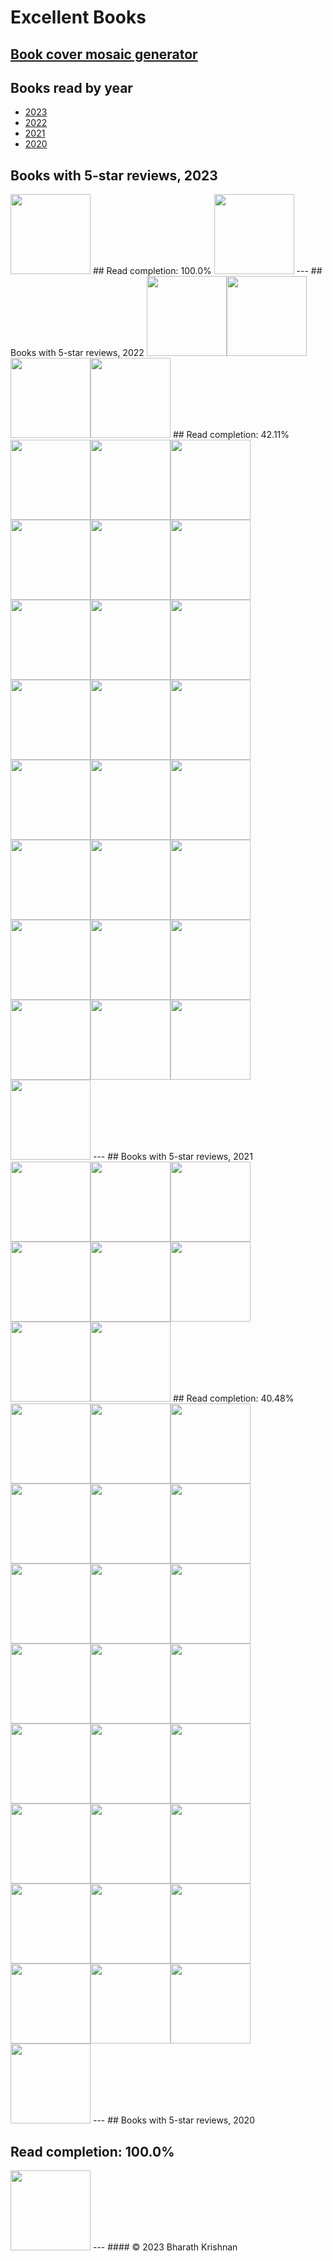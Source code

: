 # Excellent Books
## [Book cover mosaic generator](/mosaic)
## Books read by year
- [2023](books/2023.md)
- [2022](books/2022.md)
- [2021](books/2021.md)
- [2020](books/2020.md)
## Books with 5-star reviews, 2023
<img src="https://covers.openlibrary.org/b/isbn/978-1250275035-M.jpg" width=128>
## Read completion: 100.0%
<img src="https://covers.openlibrary.org/b/isbn/978-1250275035-M.jpg" width=128>
---
## Books with 5-star reviews, 2022
<img src="https://covers.openlibrary.org/b/isbn/9780063028050-M.jpg" width=128><img src="https://covers.openlibrary.org/b/isbn/9780316462761-M.jpg" width=128><img src="https://covers.openlibrary.org/b/isbn/9780441018666-M.jpg" width=128><img src="https://covers.openlibrary.org/b/isbn/978-0593466360-M.jpg" width=128>
## Read completion: 42.11%
<img src="https://covers.openlibrary.org/b/isbn/9780063028050-M.jpg" width=128><img src="https://covers.openlibrary.org/b/isbn/9780062979971-M.jpg" width=128><img src="https://covers.openlibrary.org/b/isbn/9780525536222-M.jpg" width=128><img src="https://covers.openlibrary.org/b/isbn/9780062839268-M.jpg" width=128><img src="https://covers.openlibrary.org/b/isbn/9780316462761-M.jpg" width=128><img src="https://covers.openlibrary.org/b/isbn/9780593315347-M.jpg" width=128><img src="https://covers.openlibrary.org/b/isbn/9781631498237-M.jpg" width=128><img src="https://covers.openlibrary.org/b/isbn/9780441018666-M.jpg" width=128><img src="https://covers.openlibrary.org/b/isbn/978-0393652246-M.jpg" width=128><img src="https://covers.openlibrary.org/b/isbn/978-1501197260-M.jpg" width=128><img src="http://books.google.com/books/content?id=y_JEEAAAQBAJ&printsec=frontcover&img=1&zoom=5&edge=curl&source=gbs_api" width=128><img src="https://covers.openlibrary.org/b/isbn/978-0316332910-M.jpg" width=128><img src="http://books.google.com/books/content?id=lGmPEAAAQBAJ&printsec=frontcover&img=1&zoom=5&source=gbs_api" width=128><img src="http://books.google.com/books/content?id=kPlOEAAAQBAJ&printsec=frontcover&img=1&zoom=5&source=gbs_api" width=128><img src="https://covers.openlibrary.org/b/isbn/978-0062985415-M.jpg" width=128><img src="https://covers.openlibrary.org/b/isbn/978-0593316108-M.jpg" width=128><img src="https://covers.openlibrary.org/b/isbn/978-0593466360-M.jpg" width=128><img src="http://books.google.com/books/content?id=wTiyzgEACAAJ&printsec=frontcover&img=1&zoom=5&source=gbs_api" width=128><img src="http://books.google.com/books/content?id=uLNyzgEACAAJ&printsec=frontcover&img=1&zoom=5&source=gbs_api" width=128><img src="http://books.google.com/books/content?id=ffr-zQEACAAJ&printsec=frontcover&img=1&zoom=5&source=gbs_api" width=128><img src="http://books.google.com/books/content?id=vE7yzQEACAAJ&printsec=frontcover&img=1&zoom=5&source=gbs_api" width=128><img src="http://books.google.com/books/content?id=rY8QzgEACAAJ&printsec=frontcover&img=1&zoom=5&source=gbs_api" width=128><img src="https://covers.openlibrary.org/b/isbn/978-0316462822-M.jpg" width=128><img src="https://covers.openlibrary.org/b/isbn/978-0062883292-M.jpg" width=128><img src="https://covers.openlibrary.org/b/isbn/978-0525559993-M.jpg" width=128>
---
## Books with 5-star reviews, 2021
<img src="https://covers.openlibrary.org/b/isbn/9780316005401-M.jpg" width=128><img src="https://covers.openlibrary.org/b/isbn/9780441013593-M.jpg" width=128><img src="https://covers.openlibrary.org/b/isbn/9781984803726-M.jpg" width=128><img src="https://covers.openlibrary.org/b/isbn/9780316212373-M.jpg" width=128><img src="https://covers.openlibrary.org/b/isbn/9780593135204-M.jpg" width=128><img src="https://covers.openlibrary.org/b/isbn/9781982126681-M.jpg" width=128><img src="https://covers.openlibrary.org/b/isbn/9781984878106-M.jpg" width=128><img src="https://covers.openlibrary.org/b/isbn/9781534403017-M.jpg" width=128>
## Read completion: 40.48%
<img src="https://covers.openlibrary.org/b/isbn/9780316005401-M.jpg" width=128><img src="https://covers.openlibrary.org/b/isbn/9780441013593-M.jpg" width=128><img src="https://covers.openlibrary.org/b/isbn/9781101946596-M.jpg" width=128><img src="https://covers.openlibrary.org/b/isbn/9781984803726-M.jpg" width=128><img src="https://covers.openlibrary.org/b/isbn/9780316212373-M.jpg" width=128><img src="https://covers.openlibrary.org/b/isbn/9781984803696-M.jpg" width=128><img src="https://covers.openlibrary.org/b/isbn/9781250762849-M.jpg" width=128><img src="https://covers.openlibrary.org/b/isbn/9781250186461-M.jpg" width=128><img src="https://covers.openlibrary.org/b/isbn/9781984877864-M.jpg" width=128><img src="https://covers.openlibrary.org/b/isbn/9781538717615-M.jpg" width=128><img src="https://covers.openlibrary.org/b/isbn/9781534414594-M.jpg" width=128><img src="https://covers.openlibrary.org/b/isbn/9780062978158-M.jpg" width=128><img src="https://covers.openlibrary.org/b/isbn/9781982148065-M.jpg" width=128><img src="https://covers.openlibrary.org/b/isbn/9780553109207-M.jpg" width=128><img src="https://covers.openlibrary.org/b/isbn/9780593135204-M.jpg" width=128><img src="https://covers.openlibrary.org/b/isbn/9781982126681-M.jpg" width=128><img src="https://covers.openlibrary.org/b/isbn/9780735213616-M.jpg" width=128><img src="https://covers.openlibrary.org/b/isbn/9781984878106-M.jpg" width=128><img src="https://covers.openlibrary.org/b/isbn/9781534403017-M.jpg" width=128><img src="https://covers.openlibrary.org/b/isbn/9781982132613-M.jpg" width=128><img src="https://covers.openlibrary.org/b/isbn/9780062458193-M.jpg" width=128><img src="https://covers.openlibrary.org/b/isbn/9781473647664-M.jpg" width=128><img src="https://covers.openlibrary.org/b/isbn/9780062987952-M.jpg" width=128><img src="https://covers.openlibrary.org/b/isbn/9781400043101-M.jpg" width=128><img src="https://covers.openlibrary.org/b/isbn/9781789093155-M.jpg" width=128>
---
## Books with 5-star reviews, 2020

## Read completion: 100.0%
<img src="https://covers.openlibrary.org/b/isbn/9780062407801-M.jpg" width=128>
---
#### &copy; 2023 Bharath Krishnan